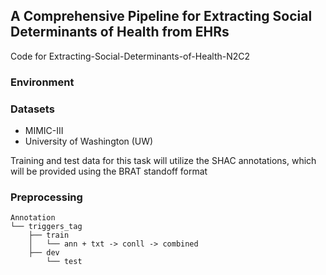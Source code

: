 ## A Comprehensive Pipeline for Extracting Social Determinants of Health from EHRs

Code for Extracting-Social-Determinants-of-Health-N2C2



### Environment

### Datasets

- MIMIC-III
- University of Washington (UW)

Training and test data for this task will utilize the SHAC annotations, which will be provided using the BRAT standoff format


### Preprocessing



```
Annotation
└── triggers_tag
	├── train
	│   └── ann + txt -> conll -> combined 
 	├── dev
        └── test

```



